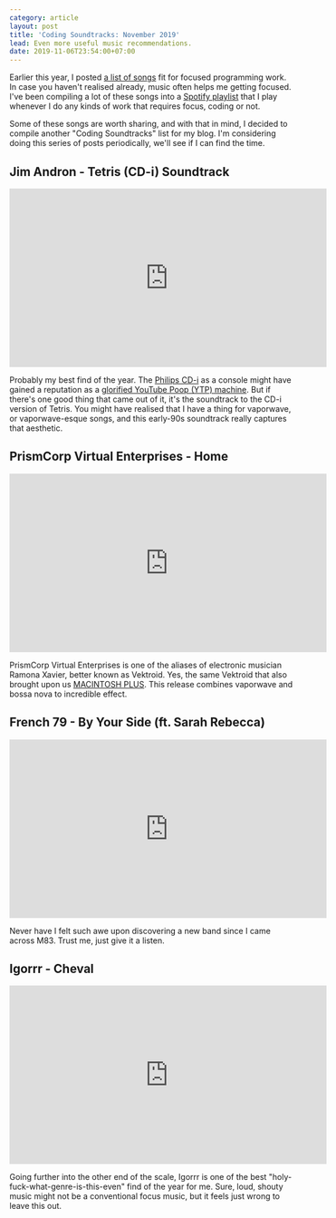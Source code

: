 ```yaml
---
category: article
layout: post
title: 'Coding Soundtracks: November 2019'
lead: Even more useful music recommendations.
date: 2019-11-06T23:54:00+07:00
---
```


Earlier this year, I posted [a list of songs](https://resir014.xyz/posts/2019/03/31/coding-soundtracks-march-2019/) fit for focused programming work. In case you haven't realised already, music often helps me getting focused. I've been compiling a lot of these songs into a [Spotify playlist](https://open.spotify.com/playlist/7C9Rm592oJBNnd8Zk1mE5y?si=5l6mRHLZTDqkWRjaqtB9MQ) that I play whenever I do any kinds of work that requires focus, coding or not.

Some of these songs are worth sharing, and with that in mind, I decided to compile another "Coding Soundtracks" list for my blog. I'm considering doing this series of posts periodically, we'll see if I can find the time.

## Jim Andron - Tetris (CD-i) Soundtrack

<iframe width="560" height="315" src="https://www.youtube.com/embed/tXvztldcWA4" frameborder="0" allow="accelerometer; autoplay; encrypted-media; gyroscope; picture-in-picture" allowfullscreen></iframe>

Probably my best find of the year. The [Philips CD-i](https://en.wikipedia.org/wiki/CD-i) as a console might have gained a reputation as a [glorified YouTube Poop (YTP) machine](https://www.youtube.com/watch?v=O36f1p8QSaw). But if there's one good thing that came out of it, it's the soundtrack to the CD-i version of Tetris. You might have realised that I have a thing for vaporwave, or vaporwave-esque songs, and this early-90s soundtrack really captures that aesthetic.

## PrismCorp Virtual Enterprises - Home

<iframe width="560" height="315" src="https://www.youtube.com/embed/hjbZyXod3mc" frameborder="0" allow="accelerometer; autoplay; encrypted-media; gyroscope; picture-in-picture" allowfullscreen></iframe>

PrismCorp Virtual Enterprises is one of the aliases of electronic musician Ramona Xavier, better known as Vektroid. Yes, the same Vektroid that also brought upon us [MACINTOSH PLUS](https://www.youtube.com/watch?v=aQkPcPqTq4M). This release combines vaporwave and bossa nova to incredible effect.

## French 79 - By Your Side (ft. Sarah Rebecca)

<iframe width="560" height="315" src="https://www.youtube.com/embed/6EWmznNr5d0" frameborder="0" allow="accelerometer; autoplay; encrypted-media; gyroscope; picture-in-picture" allowfullscreen></iframe>

Never have I felt such awe upon discovering a new band since I came across M83. Trust me, just give it a listen.

## Igorrr - Cheval

<iframe width="560" height="315" src="https://www.youtube.com/embed/2urEwtqT2rE" frameborder="0" allow="accelerometer; autoplay; encrypted-media; gyroscope; picture-in-picture" allowfullscreen></iframe>

Going further into the other end of the scale, Igorrr is one of the best "holy-fuck-what-genre-is-this-even" find of the year for me. Sure, loud, shouty music might not be a conventional focus music, but it feels just wrong to leave this out.

